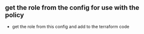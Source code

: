 ## get the role from the config for use with the policy
- get the role from this config and add to the terraform code

<!-- ```sh
kubectl edit configmap aws-auth -n kube-system
``` -->

<!-- ### login using the role
aws eks update-kubeconfig --region us-east-1 --name mimeo-2025 --role-arn arn:aws:iam::368085106192:role/mimeo-initial-eks-node-group-20241115194943190200000005 -->

<!-- #### add this policy to the user urs using
aws iam update-assume-role-policy --role-name mimeo-initial-eks-node-group-20241115194943190200000005 --policy-document file://user-sts-policy.json -->


